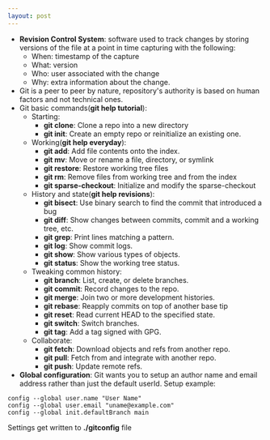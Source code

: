 ```yaml
---
layout: post
---
```



- **Revision Control System**: software used to track changes by storing versions of the file at a point in time capturing with the following:
    - When: timestamp of the capture 
    - What: version
    - Who: user associated with the change
    - Why: extra information about the change. 
- Git is a peer to peer by nature, repository's authority is based on human factors and not technical ones.
- Git basic commands(**git help tutorial**):
    - Starting: 
        - **git clone**: Clone a repo into a new directory
        - **git init**: Create an empty repo or reinitialize an existing one.
    - Working(**git help everyday**):
        - **git add**: Add file contents onto the index.
        - **git mv**: Move or rename a file, directory, or symlink
        - **git restore**: Restore working tree files
        - **git rm**: Remove files from working tree and from the index
        - **git sparse-checkout**: Initialize and modify the sparse-checkout 
    - History and state(**git help revisions**):
        - **git bisect**: Use binary search to find the commit that introduced a bug
        - **git diff**: Show changes between commits, commit and a working tree, etc.
        - **git grep**: Print lines matching a pattern.
        - **git log**: Show commit logs.
        - **git show**: Show various types of objects.
        - **git status**: Show the working tree status.    
    - Tweaking common history:
        - **git branch**: List, create, or delete branches.
        - **git commit**: Record changes to the repo.
        - **git merge**: Join two or more development histories. 
        - **git rebase**: Reapply commits on top of another base tip
        - **git reset**: Read current HEAD to the specified state.
        - **git switch**: Switch branches.
        - **git tag**: Add a tag signed with GPG.
    - Collaborate: 
        - **git fetch**: Download objects and refs from another repo.
        - **git pull**: Fetch from and integrate with another repo.
        - **git push**: Update remote refs. 
- **Global configuration**: Git wants you to setup an author name and email address rather than just the default userId. Setup example: <br>
```
config --global user.name "User Name"
config --global user.email "uname@example.com"
config --global init.defaultBranch main
```
Settings get written to **./gitconfig** file